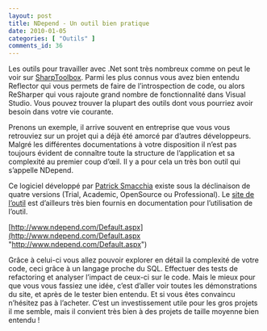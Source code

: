 ```yaml
---
layout: post
title: NDepend - Un outil bien pratique
date: 2010-01-05
categories: [ "Outils" ]
comments_id: 36 
---
```


Les outils pour travailler avec .Net sont très nombreux comme on peut le voir sur [SharpToolbox](http://sharptoolbox.com/). Parmi les plus connus vous avez bien entendu Reflector qui vous permets de faire de l’introspection de code, ou alors ReSharper qui vous rajoute grand nombre de fonctionnalité dans Visual Studio. Vous pouvez trouver la plupart des outils dont vous pourriez avoir besoin dans votre vie courante.

Prenons un exemple, il arrive souvent en entreprise que vous vous retrouviez sur un projet qui a déjà été amorcé par d’autres développeurs. Malgré les différentes documentations à votre disposition il n’est pas toujours évident de connaître toute la structure de l’application et sa complexité au premier coup d’œil. Il y a pour cela un très bon outil qui s’appelle NDepend.

Ce logiciel développé par [Patrick Smacchia](http://www.smacchia.com/) existe sous la déclinaison de quatre versions (Trial, Academic, OpenSource ou Professional). Le [site de l’outil](http://www.ndepend.com/) est d’ailleurs très bien fournis en documentation pour l’utilisation de l’outil.

[http://www.ndepend.com/Default.aspx](http://www.ndepend.com/Default.aspx "http://www.ndepend.com/Default.aspx")

Grâce à celui-ci vous allez pouvoir explorer en détail la complexité de votre code, ceci grâce à un langage proche du SQL. Effectuer des tests de refactoring et analyser l’impact de ceux-ci sur le code. Mais le mieux pour que vous vous fassiez une idée, c’est d’aller voir toutes les démonstrations du site, et après de le tester bien entendu. Et si vous êtes convaincu n’hésitez pas à l’acheter. C’est un investissement utile pour les gros projets il me semble, mais il convient très bien à des projets de taille moyenne bien entendu !
